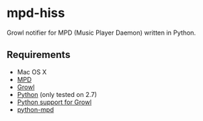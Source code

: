 # mpd-hiss

Growl notifier for MPD (Music Player Daemon) written in Python.

## Requirements

- Mac OS X
- [MPD](http://mpd.wikia.com/)
- [Growl](http://growl.info/)
- [Python](http://python.org/) (only tested on 2.7)
- [Python support for Growl](http://growl.info/documentation/developer/python-support.php)
- [python-mpd](http://pypi.python.org/pypi/python-mpd/)
